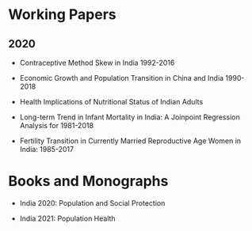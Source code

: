 # Working Papers

## 2020

* Contraceptive Method Skew in India 1992-2016

* Economic Growth and Population Transition in China and India 1990-2018

* Health Implications of Nutritional Status of Indian Adults

* Long-term Trend in Infant Mortality in India: A Joinpoint Regression Analysis for 1981-2018

* Fertility Transition in Currently Married Reproductive Age Women in India: 1985-2017

# Books and Monographs

* India 2020: Population and Social Protection

* India 2021: Population Health